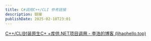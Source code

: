 ```yaml
---
title: C#调用C++/CLI 参考链接
description: 链接
publishDate: 2025-02-18T23:01
---
```


[C++/CLI封装原生C+ +库供.NET项目调用 - 李浩的博客 (lihaohello.top)](https://lihaohello.top/post/64377354d42a/)
